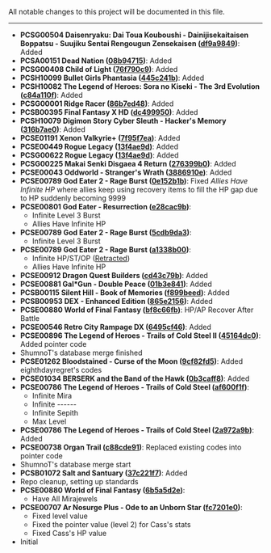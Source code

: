 All notable changes to this project will be documented in this file.
***	
* **PCSG00504 Daisenryaku: Dai Toua Kouboushi - Dainijisekaitaisen Boppatsu - Suujiku Sentai Rengougun Zensekaisen ([df9a9849](https://github.com/r0ah/vitacheat/commit/df9a9849537826a2ee5b6e0d92c23ed3a6be1cf1))**: Added
* **PCSA00151 Dead Nation ([08b94715](https://github.com/r0ah/vitacheat/commit/08b9471516fb12a6d92030ed0892851d7f26c6d9))**: Added
* **PCSG00408 Child of Light ([76f790c9](https://github.com/r0ah/vitacheat/commit/76f790c971e8d0fe3f5191ff7daf2c5ff84bd93c))**: Added
* **PCSH10099 Bullet Girls Phantasia ([445c241b](https://github.com/r0ah/vitacheat/commit/445c241b51ef5f1648bb15ffdf8efd073b38f0a1))**: Added
* **PCSH10082 The Legend of Heroes: Sora no Kiseki - The 3rd Evolution ([c84a110f](https://github.com/r0ah/vitacheat/commit/c84a110f3e9d9474de4b9c0dd553e06eee35acb4))**: Added
* **PCSG00001 Ridge Racer ([86b7ed48](https://github.com/r0ah/vitacheat/commit/86b7ed48038b1c7f551768e943b71f018c44125a))**: Added
* **PCSB00395 Final Fantasy X HD ([dc499950](https://github.com/r0ah/vitacheat/commit/dc499950484fa6ab371713b246918aa84acb4add))**: Added
* **PCSH10079 Digimon Story Cyber Sleuth - Hacker's Memory ([316b7ae0](https://github.com/r0ah/vitacheat/commit/316b7ae01a4f42f27ea06821bf9e01cdca16717a))**: Added
* **PCSE01191 Xenon Valkyrie+ ([7f95f7ea](https://github.com/r0ah/vitacheat/commit/7f95f7eaaa6aee98e0c625ea1781fd1d4ad48c8c))**: Added
* **PCSE00449 Rogue Legacy ([13f4ae9d](https://github.com/r0ah/vitacheat/commit/13f4ae9d2f402939d57cfaf25413c2f4214fbedc))**: Added
* **PCSG00622 Rogue Legacy ([13f4ae9d](https://github.com/r0ah/vitacheat/commit/13f4ae9d2f402939d57cfaf25413c2f4214fbedc))**: Added
* **PCSG00225 Makai Senki Disgaea 4 Return ([276399b0](https://github.com/r0ah/vitacheat/commit/276399b0691e43d12ee3d9f660a01f09bafef332))**: Added
* **PCSE00043 Oddworld - Stranger's Wrath ([3886910e](https://github.com/r0ah/vitacheat/commit/3886910e904aaaaf8522eb55c9a6b040cd4f2191))**: Added
* **PCSE00789 God Eater 2 - Rage Burst ([0e152b1b](https://github.com/r0ah/vitacheat/commit/0e152b1b1a25469f28214062f2f02309107c4ec2))**: Fixed _Allies Have Infinite HP_ where allies keep using recovery items to fill the HP gap due to HP suddenly becoming 9999
* **PCSE00801 God Eater - Resurrection ([e28cac9b](https://github.com/r0ah/vitacheat/commit/e28cac9bcbdbad052bd732da5c4368d931635c85))**:
   * Infinite Level 3 Burst
   * Allies Have Infinite HP
* **PCSE00789 God Eater 2 - Rage Burst ([5cdb9da3](https://github.com/r0ah/vitacheat/commit/5cdb9da384d1d7d08d9d0ae5316f5830cfa927bc))**:
   * Infinite Level 3 Burst
* **PCSE00789 God Eater 2 - Rage Burst ([a1338b00](https://github.com/r0ah/vitacheat/commit/a1338b004cffc113de707782b52f3b755d395cc1))**:
   * Infinite HP/ST/OP ([Retracted](https://github.com/r0ah/vitacheat/commit/6ff641c937365cab80407fc78600bdeeb4c6c20d))
   * Allies Have Infinite HP
* **PCSE00912 Dragon Quest Builders ([cd43c79b](https://github.com/r0ah/vitacheat/commit/cd43c79bf32d3caee339c28ef0f63c5483372858))**: Added
* **PCSE00881 Gal*Gun - Double Peace ([01b3e841](https://github.com/r0ah/vitacheat/commit/01b3e841bbce7a8e711162d7e03909e28868102c))**: Added
* **PCSB00115 Silent Hill - Book of Memories ([f899beed](https://github.com/r0ah/vitacheat/commit/f899beed35393371dd02e2bef7d6edc579410312))**: Added
* **PCSB00953 DEX - Enhanced Edition ([865e2156](https://github.com/r0ah/vitacheat/commit/865e21566040d77e2cdea1de82ae7edfd3cf6c97))**: Added
* **PCSE00880 World of Final Fantasy ([bf8c66fb](https://github.com/r0ah/vitacheat/commit/bf8c66fb5ba7417b102517d10e1e6927f16da81e))**: HP/AP Recover After Battle
* **PCSE00546 Retro City Rampage DX ([6495cf46](https://github.com/r0ah/vitacheat/commit/6495cf46cfbbb3273d3d62581423efe649920449))**: Added
* **PCSE00896 The Legend of Heroes - Trails of Cold Steel II ([45164dc0](https://github.com/r0ah/vitacheat/commit/45164dc0e91b7b0fa8da08b368680d25c8aae0a2))**: Added pointer code
* ShumnoT's database merge finished
* **PCSE01262 Bloodstained - Curse of the Moon ([9cf82fd5](https://github.com/r0ah/vitacheat/commit/9cf82fd519bcc5a4c51fa4cb987f3eb266d1b5fd))**: Added eighthdayregret's codes
* **PCSE01034 BERSERK and the Band of the Hawk ([0b3caff8](https://github.com/r0ah/vitacheat/commit/0b3caff8d647395154f2b56556bb70affcfa2c63))**: Added
* **PCSE00786 The Legend of Heroes - Trails of Cold Steel ([af600f1f](https://github.com/r0ah/vitacheat/commit/af600f1f116f0fd412cd58af01a0ee956d2a2554))**:
   * Infinite Mira
   * Infinite ------
   * Infinite Sepith
   * Max Level
* **PCSE00786 The Legend of Heroes - Trails of Cold Steel ([2a972a9b](https://github.com/r0ah/vitacheat/commit/2a972a9b1c5dfcf623d3ea5ddd845e54754d7ea2))**: Added
* **PCSE00738 Organ Trail ([c88cde91](https://github.com/r0ah/vitacheat/commit/c88cde91d078d5bb47eba72d635704a414ab7494))**: Replaced existing codes into pointer code
* ShumnoT's database merge start
* **PCSB01072 Salt and Santuary ([37c221f7](https://github.com/r0ah/vitacheat/commit/37c221f7f2f53abb9695a7d516845c05871356ac))**: Added
* Repo cleanup, setting up standards
* **PCSE00880 World of Final Fantasy ([6b5a5d2e](https://github.com/r0ah/vitacheat/commit/6b5a5d2ebead2e3ab6fd3999e6f292f7c5da9cf8))**:
   * Have All Mirajewels
* **PCSE00707 Ar Nosurge Plus - Ode to an Unborn Star ([fc7201e0](https://github.com/r0ah/vitacheat/commit/fc7201e0f6ed10748a073c4c945c10bb4d6d0a15))**:
   * Fixed level value
   * Fixed the pointer value (level 2) for Cass's stats
   * Fixed Cass's HP value
* Initial